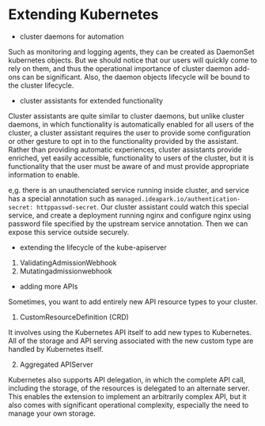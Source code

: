 # Extending Kubernetes

- cluster daemons for automation

Such as monitoring and logging agents, they can be created as
DaemonSet kubernetes objects. But we should notice that our users will
quickly come to rely on them, and thus the operational importance of
cluster daemon add-ons can be significant. Also, the daemon objects
lifecycle will be bound to the cluster lifecycle.

- cluster assistants for extended functionality

Cluster assistants are quite similar to cluster daemons, but unlike
cluster daemons, in which functionality is automatically enabled for
all users of the cluster, a cluster assistant requires the user to
provide some configuration or other gesture to opt in to the
functionality provided by the assistant. Rather than providing
automatic experiences, cluster assistants provide enriched, yet easily
accessible, functionality to users of the cluster, but it is
functionality that the user must be aware of and must provide
appropriate information to enable.

e,g. there is an unauthenciated service running inside cluster, and
service has a special annotation such as
`managed.ideapark.io/authentication-secret: httppasswd-secret`. Our
cluster assistant could watch this special service, and create a
deployment running nginx and configure nginx using password file
specified by the upstream service annotation. Then we can expose this
service outside securely.

- extending the lifecycle of the kube-apiserver

1. ValidatingAdmissionWebhook
2. Mutatingadmissionwebhook

- adding more APIs

Sometimes, you want to add entirely new API resource types to your
cluster.

1. CustomResourceDefinition (CRD)

It involves using the Kubernetes API itself to add new types to
Kubernetes. All of the storage and API serving associated with the new
custom type are handled by Kubernetes itself.

2. Aggregated APIServer

Kubernetes also supports API delegation, in which the complete API
call, including the storage, of the resources is delegated to an
alternate server. This enables the extension to implement an
arbitrarily complex API, but it also comes with significant
operational complexity, especially the need to manage your own
storage.
